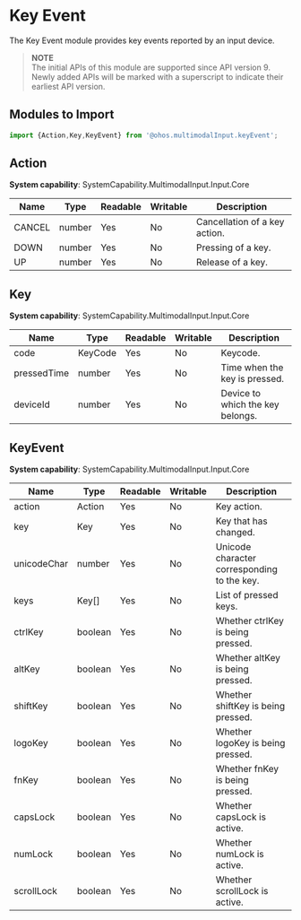 # Key Event

The Key Event module provides key events reported by an input device.

> **NOTE**<br>
> The initial APIs of this module are supported since API version 9. Newly added APIs will be marked with a superscript to indicate their earliest API version.

## Modules to Import

```js
import {Action,Key,KeyEvent} from '@ohos.multimodalInput.keyEvent';
```

## Action

**System capability**: SystemCapability.MultimodalInput.Input.Core

| Name| Type| Readable| Writable| Description|
| -------- | -------- | -------- | -------- | -------- |
| CANCEL | number | Yes| No| Cancellation of a key action.|
| DOWN | number | Yes| No| Pressing of a key.|
| UP | number | Yes| No| Release of a key.|

## Key

**System capability**: SystemCapability.MultimodalInput.Input.Core

| Name| Type| Readable| Writable| Description|
| -------- | -------- | -------- | -------- | -------- |
| code | KeyCode | Yes| No| Keycode.|
| pressedTime | number | Yes| No| Time when the key is pressed.|
| deviceId | number | Yes| No| Device to which the key belongs.|

## KeyEvent

**System capability**: SystemCapability.MultimodalInput.Input.Core

| Name| Type| Readable| Writable| Description|
| -------- | -------- | -------- | -------- | -------- |
| action | Action | Yes| No| Key action.|
| key | Key | Yes| No| Key that has changed.|
| unicodeChar | number | Yes| No| Unicode character corresponding to the key.|
| keys | Key[] | Yes| No| List of pressed keys.|
| ctrlKey | boolean | Yes| No| Whether ctrlKey is being pressed.|
| altKey | boolean | Yes| No| Whether altKey is being pressed.|
| shiftKey | boolean | Yes| No| Whether shiftKey is being pressed.|
| logoKey | boolean | Yes| No| Whether logoKey is being pressed.|
| fnKey | boolean | Yes| No| Whether fnKey is being pressed.|
| capsLock | boolean | Yes| No| Whether capsLock is active.|
| numLock | boolean | Yes| No| Whether numLock is active.|
| scrollLock | boolean | Yes| No| Whether scrollLock is active.|

